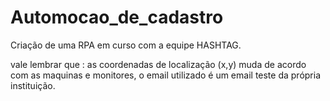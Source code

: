 # Automocao_de_cadastro
Criação de uma RPA em curso com a equipe HASHTAG.


 
 vale lembrar que :
 as coordenadas de localização (x,y) muda de acordo com as maquinas e monitores,
 o email utilizado é um email teste da própria instituição.
